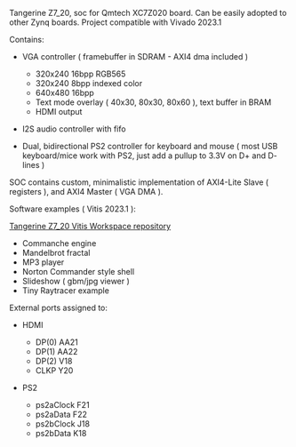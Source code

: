 Tangerine Z7_20, soc for Qmtech XC7Z020 board. Can be easily adopted to other Zynq boards.
Project compatible with Vivado 2023.1

Contains:
- VGA controller ( framebuffer in SDRAM - AXI4 dma included )
  - 320x240 16bpp RGB565
  - 320x240 8bpp indexed color
  - 640x480 16bpp
  - Text mode overlay ( 40x30, 80x30, 80x60 ), text buffer in BRAM
  - HDMI output
 
- I2S audio controller with fifo
- Dual, bidirectional PS2 controller for keyboard and mouse ( most USB keyboard/mice work with PS2, just add a pullup to 3.3V on D+ and D- lines )

SOC contains custom, minimalistic implementation of AXI4-Lite Slave ( registers ), and AXI4 Master ( VGA DMA ).

Software examples ( Vitis 2023.1 ):

[Tangerine Z7_20 Vitis Workspace repository](https://github.com/qubeck78/tangerineZ7_20_vitis)

- Commanche engine
- Mandelbrot fractal
- MP3 player
- Norton Commander style shell
- Slideshow ( gbm/jpg viewer )
- Tiny Raytracer example

External ports assigned to:
- HDMI
  - DP(0) AA21
  - DP(1) AA22
  - DP(2) V18
  - CLKP Y20
 
- PS2
  - ps2aClock F21
  - ps2aData F22
  - ps2bClock J18
  - ps2bData K18
 
